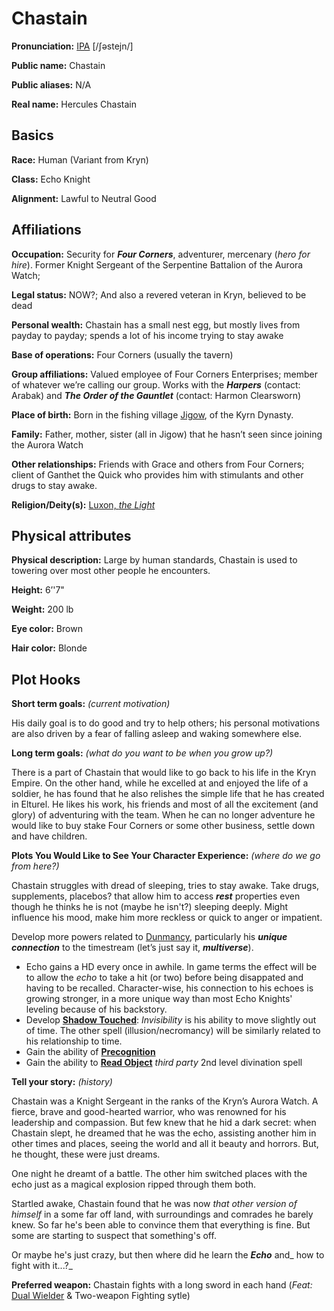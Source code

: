 # Chastain

**Pronunciation:** [IPA](https://en.wikipedia.org/wiki/Help:IPA/English
) [/ʃəstejn/] 

**Public name:** Chastain

**Public aliases:** N/A

**Real name:** Hercules Chastain

## Basics

**Race:** Human (Variant from Kryn)

**Class:** Echo Knight

**Alignment:** Lawful to Neutral Good

## Affiliations

**Occupation:** Security for ***Four Corners***, adventurer, mercenary (*hero for hire*). Former Knight Sergeant of the Serpentine Battalion of the Aurora Watch; 

**Legal status:** NOW?; And also a revered veteran in Kryn, believed to be dead

**Personal wealth:** Chastain has a small nest egg, but mostly lives from payday to payday; spends a lot of his income trying to stay awake

**Base of operations:** Four Corners (usually the tavern)

**Group affiliations:** Valued employee of Four Corners Enterprises; member of whatever we’re calling our group. Works with the ***Harpers*** (contact: Arabak) and ***The Order of the Gauntlet*** (contact: Harmon Clearsworn)
 
**Place of birth:** Born in the fishing village [Jigow](https://criticalrole.fandom.com/wiki/Jigow), of the Kyrn Dynasty. 

**Family:** Father, mother, sister (all in Jigow) that he hasn’t seen since joining the Aurora Watch

**Other relationships:** Friends with Grace and others from Four Corners; client of Ganthet the Quick who provides him with stimulants and other drugs to stay awake.

**Religion/Deity(s):** [Luxon, *the Light*](https://criticalrole.fandom.com/wiki/The_Luxon) 

## Physical attributes
 
**Physical description:** Large by human standards, Chastain is used to towering over most other people he encounters.

**Height:** 6’'7"

**Weight:** 200 lb

**Eye color:** Brown

**Hair color:** Blonde

## Plot Hooks
 
**Short term goals:** *(current motivation)* 

His daily goal is to do good and try to help others; his personal motivations are also driven by a fear of falling asleep and waking somewhere else.

**Long term goals:** *(what do you want to be when you grow up?)* 

There is a part of Chastain that would like to go back to his life in the Kryn Empire. On the other hand, while he excelled at and enjoyed the life of a soldier, he has found that he also relishes the simple life that he has created in Elturel. He likes his work, his friends and most of all the excitement (and glory) of adventuring with the team. When he can no longer adventure he would like to buy stake Four Corners or some other business, settle down and have children.

**Plots You Would Like to See Your Character Experience:** *(where do we go from here?)*

Chastain struggles with dread of sleeping, tries to stay awake. Take drugs, supplements, placebos? that allow him to access ***rest*** properties even though he thinks he is not (maybe he isn't?) sleeping deeply. Might influence his mood, make him more reckless or quick to anger or impatient.

Develop more powers related to [Dunmancy](https://criticalrole.fandom.com/wiki/Dunamancy), particularly his ***unique connection*** to the timestream (let’s just say it, ***multiverse***).
  * Echo gains a HD every once in awhile. In game terms the effect will be to allow the *echo* to take a hit (or two) before being disappated and having to be recalled. Character-wise, his connection to his echoes is growing stronger, in a more unique way than most Echo Knights' leveling because of his backstory.
  * Develop [**Shadow Touched**](http://dnd5e.wikidot.com/feat:shadow-touched): *Invisibility* is his ability to move slightly out of time. The other spell (illusion/necromancy) will be similarly related to his relationship to time.
  * Gain the ability of [**Precognition**](https://www.dandwiki.com/wiki/Precognition_(5e_Feat))
  * Gain the ability to [**Read Object**](https://www.5esrd.com/spellcasting/3pp-spells/spells-open-design-llc/read-object/) *third party* 2nd level divination spell

**Tell your story:** *(history)*

Chastain was a Knight Sergeant in the ranks of the Kryn’s Aurora Watch. A fierce, brave and good-hearted warrior, who was renowned for his leadership and compassion. But few knew that he hid a dark secret: when Chastain slept, he dreamed that he was the echo, assisting another him in other times and places, seeing the world and all it beauty and horrors. But, he thought, these were just dreams. 

One night he dreamt of a battle. The other him switched places with the echo just as a magical explosion ripped through them both. 

Startled awake, Chastain found that he was now _that other version of himself_ in a some far off land, with surroundings and comrades he barely knew. So far he's been able to convince them that everything is fine. But some are starting to suspect that something's off.

Or maybe he's just crazy, but then where did he learn the ***Echo*** and_ how to fight with it...?_

**Preferred weapon:**
Chastain fights with a long sword in each hand (*Feat:* [Dual Wielder](http://dnd5e.wikidot.com/feat:dual-wielder) & Two-weapon Fighting sytle)
